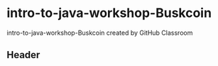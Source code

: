 # intro-to-java-workshop-Buskcoin
intro-to-java-workshop-Buskcoin created by GitHub Classroom
## Header
